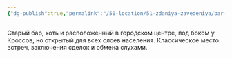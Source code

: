 ```yaml
---
{"dg-publish":true,"permalink":"/50-location/51-zdaniya-zavedeniya/bar-ten-fortuny/","tags":["локация/заведение"]}
---
```


Старый бар, хоть и расположенный в городском центре, под боком у Кроссов, но открытый  для всех слоев населения. Классическое место встреч, заключения сделок и обмена слухами. 




